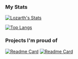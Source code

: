 ### My Stats
[![Lozarth's Stats](https://github-readme-stats.vercel.app/api?username=Lozarth)](https://github.com/anuraghazra/github-readme-stats)

[![Top Langs](https://github-readme-stats.vercel.app/api/top-langs/?username=anuraghazra)](https://github.com/anuraghazra/github-readme-stats)

### Projects I'm proud of
[![Readme Card](https://github-readme-stats.vercel.app/api/pin/?username=Lozarth&repo=tf2bd-lozarthsrules)](https://github.com/anuraghazra/github-readme-stats)
[![Readme Card](https://github-readme-stats.vercel.app/api/pin/?username=Lozarth&repo=Disboard-Auto-Bump-Selfbot)](https://github.com/anuraghazra/github-readme-stats)
